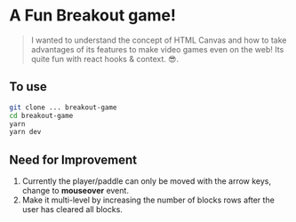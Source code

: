 # A Fun Breakout game!

> I wanted to understand the concept of HTML Canvas and how to take advantages of its features to make video games even on the web! Its quite fun with react hooks & context. 😎.

## To use

```bash
git clone ... breakout-game
cd breakout-game
yarn
yarn dev
```

## Need for Improvement

<ol>
  <li>Currently the player/paddle can only be moved with the arrow keys, change to <b>mouseover</b> event.</li>
  <li>Make it multi-level by increasing the number of blocks rows after the user has cleared all blocks.</li>
</ol>
